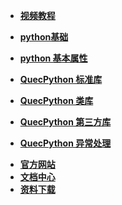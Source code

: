<!-- docs/_sidebar.md -->

* [**视频教程**](https://space.bilibili.com/491326023/channel/detail?cid=150963)
* [**python基础**](/zh-cn/python/)

* [**python 基本属性**](/zh-cn/api/pythonBasic.md)
* [**QuecPython 标准库**](/zh-cn/api/pythonStdlib.md)
* [**QuecPython 类库**](/zh-cn/api/QuecPythonClasslib.md)
* [**QuecPython 第三方库**](/zh-cn/api/QuecPythonThirdlib.md)
* [**QuecPython 异常处理**](/zh-cn/faq/)

<!--  * [**Wiki 首页 Home**](/) -->
* [**官方网站**](//python.quectel.com)
* [**文档中心**](//python.quectel.com/doc/)
* [**资料下载**](//python.quectel.com/download)